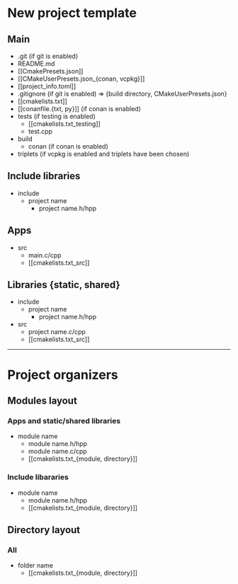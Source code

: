 # New project template
## Main
- .git (if git is enabled) 
- README.md
- [[CmakePresets.json]]
- [[CMakeUserPresets.json_{conan, vcpkg}]]
- [[project_info.toml]]
- .gitignore (if git is enabled) => {build directory, CMakeUserPresets.json}
- [[cmakelists.txt]]
- [[conanfile.{txt, py}]] (if conan is enabled)
- tests (if testing is enabled)
	- [[cmakelists.txt_testing]]
	- test.cpp
- build
	- conan (if conan is enabled)
- triplets (if vcpkg is enabled and triplets have been chosen)
## Include libraries
- include
	- project name
		- project name.h/hpp
## Apps
- src
	- main.c/cpp
	- [[cmakelists.txt_src]]
## Libraries {static, shared}
- include
	- project name
		- project name.h/hpp
- src
	- project name.c/cpp
	- [[cmakelists.txt_src]]
---
# Project organizers
## Modules layout
### Apps and static/shared libraries
- module name	 
	- module name.h/hpp
	- module name.c/cpp
	- [[cmakelists.txt_{module, directory}]]
### Include libararies
- module name	 
	- module name.h/hpp
	- [[cmakelists.txt_{module, directory}]]
## Directory layout
### All
- folder name
	- [[cmakelists.txt_{module, directory}]]